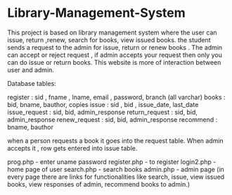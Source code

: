 # Library-Management-System

This project is based on library management system where the user can issue, return ,renew, search for books, view issued books.
the student sends a request to the admin for issue, return or renew books . The admin can accept or reject request , if admin accepts your request then only you can do issue or return books.
This website is more of interaction between user and admin.


Database tables:

register : sid , fname , lname, email , password, branch   (all varchar)
books : bid, bname, bauthor, copies
issue : sid , bid , issue_date, last_date
issue_request : sid, bid, admin_response
return_request : sid, bid, admin_response
renew_request : sid, bid, admin_response
recommend : bname, bauthor

when a person requests a book it goes into the request table. When admin accepts it , row gets entered into issue table.

prog.php - enter uname password 
register.php - to register
login2.php - home page of user
search.php - search books
admin.php - admin page
(in every page there are links for functionalities like search, issue, view issued books, view responses of admin, recommend books to admin.)
